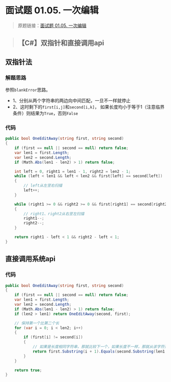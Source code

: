 # 面试题 01.05. 一次编辑
> 原题链接：[面试题 01.05. 一次编辑](https://leetcode-cn.com/problems/one-away-lcci)

> ## 【C#】双指针和直接调用api

## 双指针法
### 解题思路
参照``blankError``思路。

* 1、分别从两个字符串的两边向中间匹配，一旦不一样就停止
* 2、这时剩下的``first[i,j]``和``second[i,k]``，
如果长度均小于等于1（注意临界条件）则结果为``True``，否则``False``

### 代码
```csharp
public bool OneEditAway(string first, string second)
{
    if (first == null || second == null) return false;
    var len1 = first.Length;
    var len2 = second.Length;
    if (Math.Abs(len1 - len2) > 1) return false;

    int left = 0, right1 = len1 - 1, right2 = len2 - 1;
    while (left < len1 && left < len2 && first[left] == second[left])
    {
        // left从左至右扫描
        left++;
    }

    while (right1 >= 0 && right2 >= 0 && first[right1] == second[right2])
    {
        // right1、right2从右至左扫描
        right1--;
        right2--;
    }

    return right1 - left < 1 && right2 - left < 1;
}
```
## 直接调用系统api
### 代码
```csharp
public bool OneEditAway(string first, string second)
{
    if (first == null || second == null) return false;
    var len1 = first.Length;
    var len2 = second.Length;
    if (Math.Abs(len1 - len2) > 1) return false;
    if (len2 > len1) return OneEditAway(second, first);

    // 保持第一个比第二个长
    for (var i = 0; i < len2; i++)
    {
        if (first[i] != second[i])
        {
            // 如果是长度相同字符串，那就比较下一个，如果长度不一样，那就从该字符开始进行比较。
            return first.Substring(i + 1).Equals(second.Substring(len1 == len2 ? i + 1 : i));
        } 
    }

    return true;
}